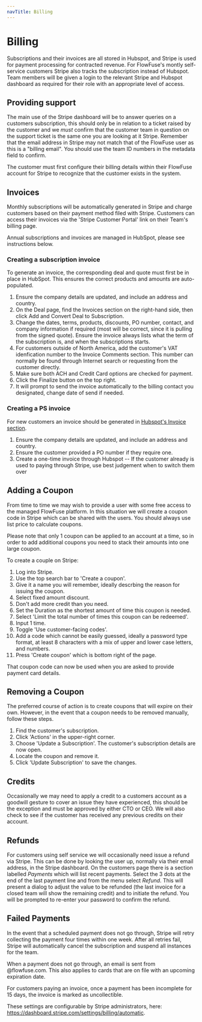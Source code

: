 ```yaml
---
navTitle: Billing
---
```


# Billing

Subscriptions and their invoices are all stored in Hubspot, and Stripe is used for payment processing for contracted
revenue. For FlowFuse's montly self-service customers Stripe also tracks the subscription instead of Hubspot.
Team members will be given a login to the relevant Stripe and Hubspot dashboard as required for
their role with an appropriate level of access.

## Providing support

The main use of the Stripe dashboard will be to answer queries on a customers subscription, this should only be in relation to a ticket raised by the customer and we *must* confirm that the customer team in question on the support ticket is the same one you are looking at it Stripe. Remember that the email address in Stripe may not match that of the FlowFuse user as this is a "billing email". You should use the team ID numbers in the metadata field to confirm.

The customer must first configure their billing details within their FlowFuse account for Stripe to recognize that the customer exists in the system.

## Invoices

Monthly subscriptions will be automatically generated in Stripe 
and charge customers based on their payment method filed with Stripe. Customers can access their invoices via the 'Stripe Customer Portal' link on their Team's billing page.

Annual subscriptions and invoices are managed in HubSpot, please see instructions below.

### Creating a subscription invoice

To generate an invoice, the corresponding deal and quote must first be in place in HubSpot. This ensures the correct products and amounts are auto-populated.

1. Ensure the company details are updated, and include an address and country.
1. On the Deal page, find the Invoices section on the right-hand side, then click Add and Convert Deal to Subscription.
2. Change the dates, terms, products, discounts, PO number, contact, and company information if required (most will be correct, since it is pulling from the signed quote). Ensure the invoice always lists what the term of the subscription is, and when the subscriptions starts.
3. For customers outside of North America, add the customer's VAT idenfication number to the Invoice Comments section. This number can normally be found through Internet search or requesting from the customer directly. 
4. Make sure both ACH and Credit Card options are checked for payment.
5. Click the Finalize button on the top right.
6. It will prompt to send the invoice automatically to the billing contact you designated, change date of send if needed.

### Creating a PS invoice

For new customers an invoice should be generated in [Hubspot's Invoice section](https://app-eu1.hubspot.com/contacts/26586079/objects/0-53/views/all/list).

1. Ensure the company details are updated, and include an address and country.
2. Ensure the customer provided a PO number if they require one.
3. Create a one-time invoice through Hubspot -- If the customer already is used to paying through Stripe, use best judgement when to switch them over

## Adding a Coupon

From time to time we may wish to provide a user with some free access to 
the managed FlowFuse platform. In this situation we will create a coupon code
in Stripe which can be shared with the users. You should always use list price to calculate coupons.

Please note that only 1 coupon can be applied to an account at a time, so in order to add additional coupons you need to stack their amounts into one large coupon.

To create a couple on Stripe:

1. Log into Stripe.
2. Use the top search bar to 'Create a coupon'. 
3. Give it a name you will remember, ideally descrbing the reason for issuing the coupon.
4. Select fixed amount discount.
5. Don't add more credit than you need.
6. Set the Duration as the shortest amount of time this coupon is needed.
7. Select 'Limit the total number of times this coupon can be redeemed'.
8. Input 1 time.
9. Toggle 'Use customer-facing codes'.
10. Add a code which cannot be easily guessed, ideally a password type format, at least 8 characters with a mix of upper and lower case letters, and numbers.
11. Press 'Create coupon' which is bottom right of the page.

That coupon code can now be used when you are asked to provide payment card details.

## Removing a Coupon

The preferred course of action is to create coupons that will expire on their own. However, in the event that a coupon needs to be removed manually, follow these steps.

1. Find the customer's subscription.
2. Click 'Actions' in the upper-right corner.
3. Choose 'Update a Subscription'. The customer's subscription details are now open.
4. Locate the coupon and remove it.
5. Click 'Update Subscription' to save the changes.

## Credits

Occasionally we may need to apply a credit to a customers account as a goodwill gesture to cover an issue they have experienced, this should be the exception and must be approved by either CTO or CEO. We will also check to see if the customer has received any previous credits on their account.

## Refunds

For customers using self service we will occasionally need issue a refund via Stripe. This can be done by looking the user up, normally via their email address, in the Stripe dashboard. On the customers page there is a section labelled *Payments* which will list recent payments. Select the 3 dots at the end of the last payment line and from the menu select *Refund*. This will present a dialog to adjust the value to be refunded (the last invoice for a closed team will show the remaining credit) and to initiate the refund. You will be prompted to re-enter your password to confirm the refund.

## Failed Payments

In the event that a scheduled payment does not go through, Stripe will retry collecting the payment four times within one week. After all retries fail, Stripe will automatically cancel the subscription and suspend all instances for the team. 

When a payment does not go through, an email is sent from @flowfuse.com. This also applies to cards that are on file with an upcoming expiration date.

For customers paying an invoice, once a payment has been incomplete for 15 days, the invoice is marked as uncollectible.

These settings are configurable by Stripe administrators, here: https://dashboard.stripe.com/settings/billing/automatic.
